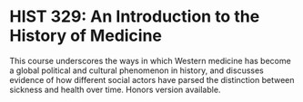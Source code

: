 # HIST 329: An Introduction to the History of Medicine

This course underscores the ways in which Western medicine has become a global political and cultural phenomenon in history, and discusses evidence of how different social actors have parsed the distinction between sickness and health over time. Honors version available.